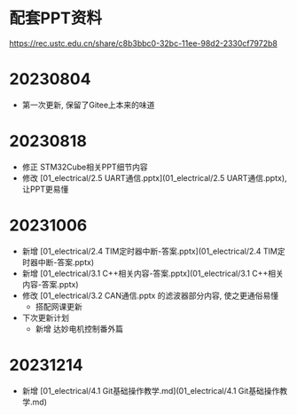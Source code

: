 # 配套PPT资料

https://rec.ustc.edu.cn/share/c8b3bbc0-32bc-11ee-98d2-2330cf7972b8

# 20230804

-   第一次更新, 保留了Gitee上本来的味道

# 20230818

-   修正 STM32Cube相关PPT细节内容
-   修改 [01_electrical/2.5 UART通信.pptx](01_electrical/2.5 UART通信.pptx), 让PPT更易懂

# 20231006

-   新增 [01_electrical/2.4 TIM定时器中断-答案.pptx](01_electrical/2.4 TIM定时器中断-答案.pptx) 
-   新增 [01_electrical/3.1 C++相关内容-答案.pptx](01_electrical/3.1 C++相关内容-答案.pptx)
-   修改 [01_electrical/3.2 CAN通信.pptx 的滤波器部分内容, 使之更通俗易懂
    -   搭配网课更新
-   下次更新计划
    -   新增 达妙电机控制番外篇

# 20231214

-   新增 [01_electrical/4.1 Git基础操作教学.md](01_electrical/4.1 Git基础操作教学.md) 